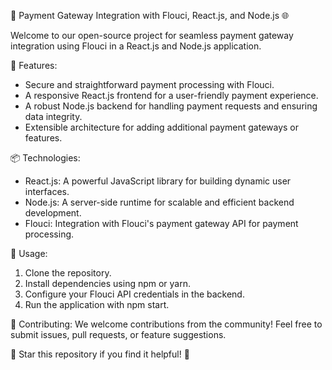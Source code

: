 🚀 Payment Gateway Integration with Flouci, React.js, and Node.js 🌐

Welcome to our open-source project for seamless payment gateway integration using Flouci in a React.js and Node.js application.

🔧 Features:
- Secure and straightforward payment processing with Flouci.
- A responsive React.js frontend for a user-friendly payment experience.
- A robust Node.js backend for handling payment requests and ensuring data integrity.
- Extensible architecture for adding additional payment gateways or features.

📦 Technologies:
- React.js: A powerful JavaScript library for building dynamic user interfaces.
- Node.js: A server-side runtime for scalable and efficient backend development.
- Flouci: Integration with Flouci's payment gateway API for payment processing.

🔌 Usage:
1. Clone the repository.
2. Install dependencies using npm or yarn.
3. Configure your Flouci API credentials in the backend.
4. Run the application with npm start.

🤝 Contributing:
We welcome contributions from the community! Feel free to submit issues, pull requests, or feature suggestions.

🌟 Star this repository if you find it helpful! 🌟
